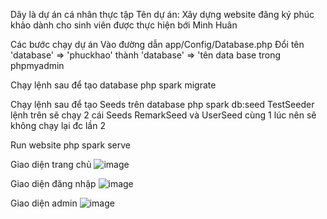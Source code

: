 Dây là dự án cá nhân thực tập 
Tên dự án: Xây dựng website đăng ký phúc khảo dành cho sinh viên được thực hiện bới Minh Huân

Các bước chạy dự án 
Vào đường dẫn app/Config/Database.php
Đổi tên 'database' => 'phuckhao' thành 'database' => 'tên data base trong phpmyadmin

Chạy lệnh sau để tạo database
php spark migrate

Chạy lệnh sau để tạo Seeds trên database 
php spark db:seed TestSeeder
lệnh trên sẽ chạy 2 cái Seeds RemarkSeed và UserSeed cùng 1 lúc nên sẽ không chạy lại đc lần 2

Run website 
php spark serve

Giao diện trang chủ
![image](https://github.com/minhhuanvox/remark/assets/102376732/715fbc9a-0c39-4f85-8ce4-9950c74e6b5b)

Giao diện đăng nhập
![image](https://github.com/minhhuanvox/remark/assets/102376732/a15d6cd8-d36c-432e-b3f8-c19df1449dfe)

Giao diện admin
![image](https://github.com/minhhuanvox/remark/assets/102376732/fb8ee402-22b1-4f0a-86cd-406af184bd28)
